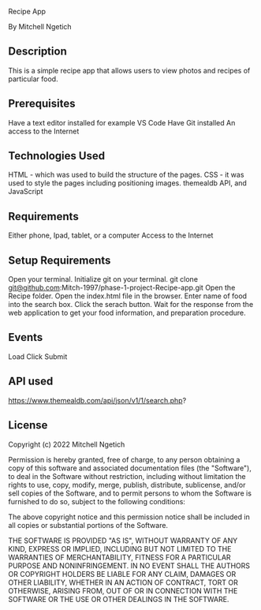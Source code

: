 Recipe App

By Mitchell Ngetich

## Description
This is a simple recipe app that allows users to view photos and recipes of particular food.

## Prerequisites
Have a text editor installed for example VS Code
Have Git installed
An access to the Internet

## Technologies Used
HTML - which was used to build the structure of the pages.
CSS - it was used to style the pages including positioning images.
themealdb API, and JavaScript

## Requirements
 Either phone, Ipad, tablet, or a computer
 Access to the Internet

 ## Setup Requirements
 Open your terminal.
 Initialize git on your terminal.
 git clone git@github.com:Mitch-1997/phase-1-project-Recipe-app.git
 Open the Recipe folder.
 Open the index.html file in the browser.
 Enter name of food into the search box.
 Click the serach button.
 Wait for the response from the web application to get your food information, and preparation procedure.

 ## Events
 Load
 Click
 Submit
  
  ## API used 
  https://www.themealdb.com/api/json/v1/1/search.php?

  ## License 
  Copyright (c) 2022 Mitchell Ngetich

Permission is hereby granted, free of charge, to any person obtaining a copy
of this software and associated documentation files (the "Software"), to deal
in the Software without restriction, including without limitation the rights
to use, copy, modify, merge, publish, distribute, sublicense, and/or sell
copies of the Software, and to permit persons to whom the Software is
furnished to do so, subject to the following conditions:

The above copyright notice and this permission notice shall be included in all
copies or substantial portions of the Software.

THE SOFTWARE IS PROVIDED "AS IS", WITHOUT WARRANTY OF ANY KIND, EXPRESS OR
IMPLIED, INCLUDING BUT NOT LIMITED TO THE WARRANTIES OF MERCHANTABILITY,
FITNESS FOR A PARTICULAR PURPOSE AND NONINFRINGEMENT. IN NO EVENT SHALL THE
AUTHORS OR COPYRIGHT HOLDERS BE LIABLE FOR ANY CLAIM, DAMAGES OR OTHER
LIABILITY, WHETHER IN AN ACTION OF CONTRACT, TORT OR OTHERWISE, ARISING FROM,
OUT OF OR IN CONNECTION WITH THE SOFTWARE OR THE USE OR OTHER DEALINGS IN THE
SOFTWARE.


